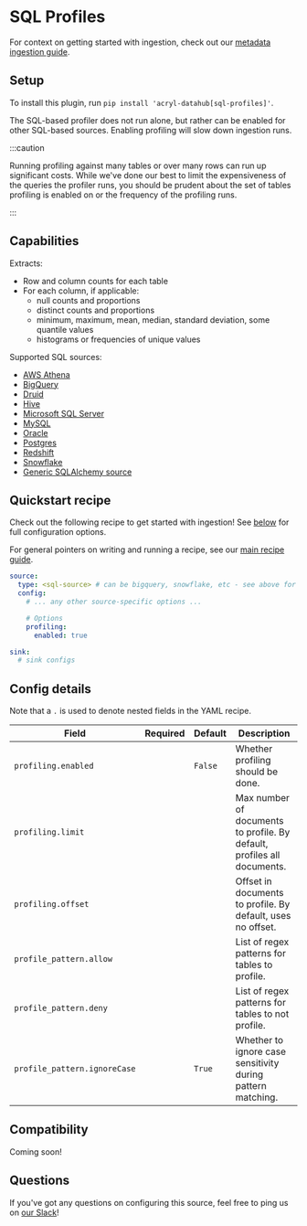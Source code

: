 # SQL Profiles

For context on getting started with ingestion, check out our [metadata ingestion guide](../README.md).

## Setup

To install this plugin, run `pip install 'acryl-datahub[sql-profiles]'`.

The SQL-based profiler does not run alone, but rather can be enabled for other SQL-based sources.
Enabling profiling will slow down ingestion runs.

:::caution

Running profiling against many tables or over many rows can run up significant costs.
While we've done our best to limit the expensiveness of the queries the profiler runs, you
should be prudent about the set of tables profiling is enabled on or the frequency
of the profiling runs.

:::

## Capabilities

Extracts:

- Row and column counts for each table
- For each column, if applicable:
  - null counts and proportions
  - distinct counts and proportions
  - minimum, maximum, mean, median, standard deviation, some quantile values
  - histograms or frequencies of unique values

Supported SQL sources:

- [AWS Athena](./athena.md)
- [BigQuery](./bigquery.md)
- [Druid](./druid.md)
- [Hive](./hive.md)
- [Microsoft SQL Server](./mssql.md)
- [MySQL](./mysql.md)
- [Oracle](./oracle.md)
- [Postgres](./postgres.md)
- [Redshift](./redshift.md)
- [Snowflake](./snowflake.md)
- [Generic SQLAlchemy source](./sqlalchemy.md)

## Quickstart recipe

Check out the following recipe to get started with ingestion! See [below](#config-details) for full configuration options.

For general pointers on writing and running a recipe, see our [main recipe guide](../README.md#recipes).

```yml
source:
  type: <sql-source> # can be bigquery, snowflake, etc - see above for the list
  config:
    # ... any other source-specific options ...

    # Options
    profiling:
      enabled: true

sink:
  # sink configs
```

## Config details

Note that a `.` is used to denote nested fields in the YAML recipe.

| Field                        | Required | Default | Description                                                             |
| ---------------------------- | -------- | ------- | ----------------------------------------------------------------------- |
| `profiling.enabled`          |          | `False` | Whether profiling should be done.                                       |
| `profiling.limit`            |          |         | Max number of documents to profile. By default, profiles all documents. |
| `profiling.offset`           |          |         | Offset in documents to profile. By default, uses no offset.             |
| `profile_pattern.allow`      |          |         | List of regex patterns for tables to profile.                           |
| `profile_pattern.deny`       |          |         | List of regex patterns for tables to not profile.                       |
| `profile_pattern.ignoreCase` |          | `True`  | Whether to ignore case sensitivity during pattern matching.             |

## Compatibility

Coming soon!

## Questions

If you've got any questions on configuring this source, feel free to ping us on [our Slack](https://slack.datahubproject.io/)!

